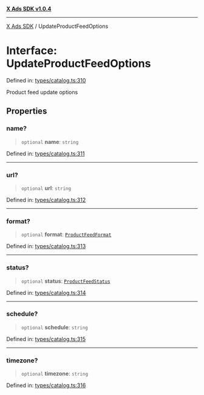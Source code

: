 [**X Ads SDK v1.0.4**](../README.md)

***

[X Ads SDK](../globals.md) / UpdateProductFeedOptions

# Interface: UpdateProductFeedOptions

Defined in: [types/catalog.ts:310](https://github.com/kage1020/x-ads-sdk/blob/main/src/types/catalog.ts#L310)

Product feed update options

## Properties

### name?

> `optional` **name**: `string`

Defined in: [types/catalog.ts:311](https://github.com/kage1020/x-ads-sdk/blob/main/src/types/catalog.ts#L311)

***

### url?

> `optional` **url**: `string`

Defined in: [types/catalog.ts:312](https://github.com/kage1020/x-ads-sdk/blob/main/src/types/catalog.ts#L312)

***

### format?

> `optional` **format**: [`ProductFeedFormat`](../type-aliases/ProductFeedFormat.md)

Defined in: [types/catalog.ts:313](https://github.com/kage1020/x-ads-sdk/blob/main/src/types/catalog.ts#L313)

***

### status?

> `optional` **status**: [`ProductFeedStatus`](../type-aliases/ProductFeedStatus.md)

Defined in: [types/catalog.ts:314](https://github.com/kage1020/x-ads-sdk/blob/main/src/types/catalog.ts#L314)

***

### schedule?

> `optional` **schedule**: `string`

Defined in: [types/catalog.ts:315](https://github.com/kage1020/x-ads-sdk/blob/main/src/types/catalog.ts#L315)

***

### timezone?

> `optional` **timezone**: `string`

Defined in: [types/catalog.ts:316](https://github.com/kage1020/x-ads-sdk/blob/main/src/types/catalog.ts#L316)
